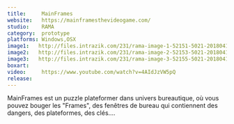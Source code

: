 ```yaml
---
title:     MainFrames
website:   https://mainframesthevideogame.com/
studio:    RAMA
category:  prototype
platforms: Windows,OSX
image1:   http://files.intrazik.com/231/rama-image-1-52151-5021-20180411-153636.png
image2:   http://files.intrazik.com/231/rama-image-2-52153-5021-20180411-153637.png
image3:   http://files.intrazik.com/231/rama-image-3-52155-5021-20180411-153638.png
boxart:    
video:     https://www.youtube.com/watch?v=4AIdJzVW5pQ
release:   
---
```


MainFrames est un puzzle plateformer dans univers bureautique, 
 où vous pouvez bouger les "Frames", 
 des fenêtres de bureau qui contiennent des dangers, des plateformes, des clés....
